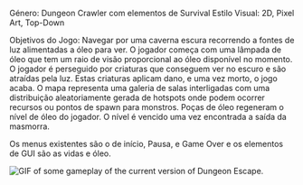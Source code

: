 Género: Dungeon Crawler com elementos de Survival Estilo Visual: 2D, Pixel Art, Top-Down 

Objetivos do Jogo: Navegar por uma caverna escura recorrendo a fontes de luz alimentadas a óleo para ver. O jogador começa com uma lâmpada de óleo que tem um raio de visão proporcional ao óleo disponível no momento. O jogador é perseguido por criaturas que conseguem ver no escuro e são atraídas pela luz. Estas criaturas aplicam dano, e uma vez morto, o jogo acaba. O mapa representa uma galeria de salas interligadas com uma distribuição aleatoriamente gerada de hotspots onde podem ocorrer recursos ou pontos de spawn para monstros. Poças de óleo regeneram o nível de óleo do jogador. O nível é vencido uma vez encontrada a saída da masmorra. 

Os menus existentes são o de início, Pausa, e Game Over e os elementos de GUI são as vidas e óleo.

![GIF of some gameplay of the current version of Dungeon Escape.](https://github.com/Dyozone/Dungeon_Escape/blob/0096239dc778a13ce6d44cae87cfddad5ed2eddc/DE_Demo_13-09.gif)
